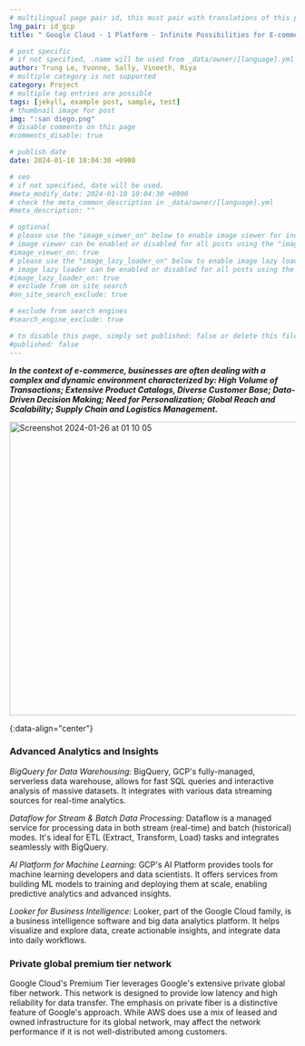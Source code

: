 ```yaml
---
# multilingual page pair id, this must pair with translations of this page. (This name must be unique)
lng_pair: id_gcp
title: " Google Cloud - 1 Platform - Infinite Possibilities for E-commerce 🛒"

# post specific
# if not specified, .name will be used from _data/owner/[language].yml
author: Trung Le, Yvonne, Sally, Vineeth, Riya
# multiple category is not supported
category: Project
# multiple tag entries are possible
tags: [jekyll, example post, sample, test]
# thumbnail image for post
img: ":san diego.png"
# disable comments on this page
#comments_disable: true

# publish date
date: 2024-01-10 10:04:30 +0900

# seo
# if not specified, date will be used.
#meta_modify_date: 2024-01-10 10:04:30 +0900
# check the meta_common_description in _data/owner/[language].yml
#meta_description: ""

# optional
# please use the "image_viewer_on" below to enable image viewer for individual pages or posts (_posts/ or [language]/_posts folders).
# image viewer can be enabled or disabled for all posts using the "image_viewer_posts: true" setting in _data/conf/main.yml.
#image_viewer_on: true
# please use the "image_lazy_loader_on" below to enable image lazy loader for individual pages or posts (_posts/ or [language]/_posts folders).
# image lazy loader can be enabled or disabled for all posts using the "image_lazy_loader_posts: true" setting in _data/conf/main.yml.
#image_lazy_loader_on: true
# exclude from on site search
#on_site_search_exclude: true

# exclude from search engines
#search_engine_exclude: true

# to disable this page, simply set published: false or delete this file
#published: false
---
```



<!-- outline-start -->

 ***In the context of e-commerce, businesses are often dealing with a complex and dynamic environment characterized by: High Volume of Transactions; Extensive Product Catalogs, Diverse Customer Base; Data-Driven Decision Making; Need for Personalization; Global Reach and Scalability; Supply Chain and Logistics Management.***


<img width="517" alt="Screenshot 2024-01-26 at 01 10 05" src="https://github.com/trungle14/trungle14.github.io/assets/143222481/df7a9ae2-4a77-47c6-babf-36a4afd950a3">

{:data-align="center"}

<!-- outline-end -->


### Advanced Analytics and Insights
*BigQuery for Data Warehousing:*
BigQuery, GCP's fully-managed, serverless data warehouse, allows for fast SQL queries and interactive analysis of massive datasets. It integrates with various data streaming sources for real-time analytics.

*Dataflow for Stream & Batch Data Processing:*
Dataflow is a managed service for processing data in both stream (real-time) and batch (historical) modes. It's ideal for ETL (Extract, Transform, Load) tasks and integrates seamlessly with BigQuery.

*AI Platform for Machine Learning:*
GCP's AI Platform provides tools for machine learning developers and data scientists. It offers services from building ML models to training and deploying them at scale, enabling predictive analytics and advanced insights.

*Looker for Business Intelligence:* Looker, part of the Google Cloud family, is a business intelligence software and big data analytics platform. It helps visualize and explore data, create actionable insights, and integrate data into daily workflows.

### Private global premium tier network

Google Cloud's Premium Tier leverages Google's extensive private global fiber network. 
This network is designed to provide low latency and high reliability for data transfer. 
The emphasis on private fiber is a distinctive feature of Google's approach. 
While AWS does use a mix of leased and owned infrastructure for its global network, may affect the network performance if it is not well-distributed among customers. 
